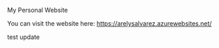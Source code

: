 My Personal Website

You can visit the website here: https://arelysalvarez.azurewebsites.net/

test update

